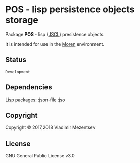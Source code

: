 # POS - lisp persistence objects storage  

Package **POS** - lisp ([JSCL][jscl]) presistence objects.

It is intended for use in the [Moren][moren] environment.

## Status

`Development`


## Dependencies

Lisp packages: :json-file :jso



## Copyright
Copyright © 2017,2018 Vladimir Mezentsev

## License
GNU General Public License v3.0


[jscl]: <https://github.com/jscl-project/jscl>
[moren]: <https://github.com/vlad-km/moren-electron>
